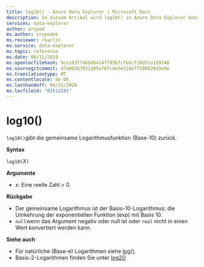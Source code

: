 ```yaml
---
title: log10() - Azure Data Explorer | Microsoft Docs
description: In diesem Artikel wird log10() in Azure Data Explorer beschrieben.
services: data-explorer
author: orspod
ms.author: orspodek
ms.reviewer: rkarlin
ms.service: data-explorer
ms.topic: reference
ms.date: 08/11/2019
ms.openlocfilehash: 9ccc83ff466d0414f793b7cfbbcf10d2ca169348
ms.sourcegitcommit: 47a002b7032a05ef67c4e5e12de7720062645e9e
ms.translationtype: MT
ms.contentlocale: de-DE
ms.lasthandoff: 04/15/2020
ms.locfileid: "81513191"
---
```

# <a name="log10"></a>log10()

`log10()`gibt die gemeinsame Logarithmusfunktion (Base-10) zurück.  

**Syntax**

`log10(`*X*`)`

**Argumente**

* *x*: Eine reelle Zahl > 0.

**Rückgabe**

* Der gemeinsame Logarithmus ist der Basis-10-Logarithmus: die Umkehrung der exponentiellen Funktion (exp) mit Basis 10.
* `null`wenn das Argument negativ oder null ist oder `real` nicht in einen Wert konvertiert werden kann. 

**Siehe auch**

* Für natürliche (Base-e) Logarithmen siehe [log()](log-function.md).
* Basis-2-Logarithmen finden Sie unter [log2()](log2-function.md)